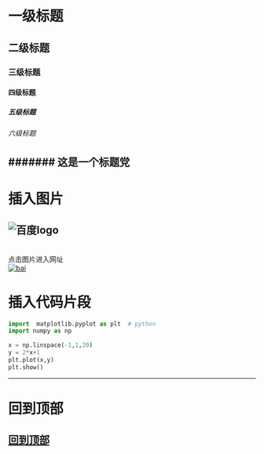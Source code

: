 # 一级标题
## 二级标题
### 三级标题
#### 四级标题
##### 五级标题
###### 六级标题
####### 这是一个标题党
---
# 插入图片
![](http://www.baidu.com/img/bdlogo.gif "百度logo")
---
<br>点击图片进入网址<br>
[![bai](http://www.baidu.com/img/bdlogo.gif "百度logo")](http://www.baidu.com)
<br>
# 插入代码片段
```python
import  matplotlib.pyplot as plt  # python
import numpy as np

x = np.linspace(-1,1,20)
y = 2*x+1
plt.plot(x,y)
plt.show()
```
----

# 回到顶部<br>
[回到顶部](#readme)
------
